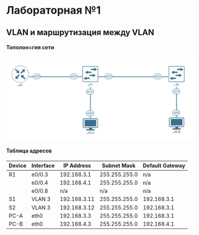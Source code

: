 # Лабораторная №1
## VLAN и маршрутизация между VLAN 

#### Тополон=гия сети
![](img/lab_01.png)

#### Таблица адресов
|Device|Interface|IP Address  |Subnet Mask  |Default Gateway|
|------|---------|------------|-------------|---------------|
|R1    |e0/0.3   |192.168.3.1 |255.255.255.0|n/a            |
|      |e0/0.4   |192.168.4.1 |255.255.255.0|n/a            |
|      |e0/0.8   |n/a         |n/a          |n/a            |
|S1    |VLAN 3   |192.168.3.11|255.255.255.0|192.168.3.1    |
|S2    |VLAN 3   |192.168.3.12|255.255.255.0|192.168.3.1    |
|PC-A  |eth0     |192.168.3.3 |255.255.255.0|192.168.3.1    |
|PC-B  |eth0     |192.168.4.3 |255.255.255.0|192.168.4.1    |

